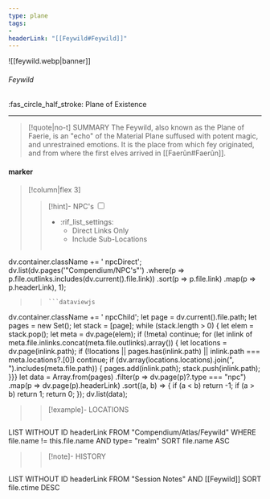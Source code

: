 ```yaml
---
type: plane
tags:
- 
headerLink: "[[Feywild#Feywild]]"
---
```

![[feywild.webp|banner]]
###### Feywild
<span class="sub2">:fas_circle_half_stroke:  Plane of Existence</span>
___

> [!quote|no-t] SUMMARY
>The Feywild, also known as the Plane of Faerie, is an "echo" of the Material Plane suffused with potent magic, and unrestrained emotions.  It is the place from which fey originated, and from where the first elves arrived in [[Faerûn#Faerûn]].

#### marker
> [!column|flex 3]
> > [!hint]-  NPC's
> > <input type="checkbox" id="npc"/><ul class="sortMenu"><li class="sortIcon">:rif_list_settings:<ul class="dropdown npcedit"><li><label for="npc" class="directLabel active">Direct Links Only</label></li><li><label for="npc" class="childLabel">Include Sub-Locations</label></li></ul></li></ul>
> >```dataviewjs
dv.container.className += ' npcDirect';
dv.list(dv.pages('"Compendium/NPC\'s"')
 .where(p => p.file.outlinks.includes(dv.current().file.link))
.sort(p => p.file.link)
.map(p => p.headerLink), 1);
>>```
>>```dataviewjs
dv.container.className += ' npcChild';
let page = dv.current().file.path;
let pages = new Set();
let stack = [page];
while (stack.length > 0) {
let elem = stack.pop();
let meta = dv.page(elem);
if (!meta) continue;
for (let inlink of meta.file.inlinks.concat(meta.file.outlinks).array()) {
let locations = dv.page(inlink.path);
if (!locations || pages.has(inlink.path) || inlink.path === meta.locations?.[0]) continue;
 if (dv.array(locations.locations).join(", ").includes(meta.file.path)) {
 pages.add(inlink.path);
 stack.push(inlink.path);
}}}
let data = Array.from(pages)
.filter(p => dv.page(p)?.type === "npc")
.map(p => dv.page(p).headerLink)
.sort((a, b) => {
if (a < b) return -1;
if (a > b) return 1;
return 0;
});
dv.list(data);
> 
>> [!example]- LOCATIONS
>>```dataview
LIST WITHOUT ID headerLink
FROM "Compendium/Atlas/Feywild"
WHERE file.name != this.file.name AND type= "realm"
SORT file.name ASC
>
>> [!note]- HISTORY
>>```dataview
LIST WITHOUT ID headerLink
FROM "Session Notes" AND [[Feywild]]
SORT file.ctime DESC